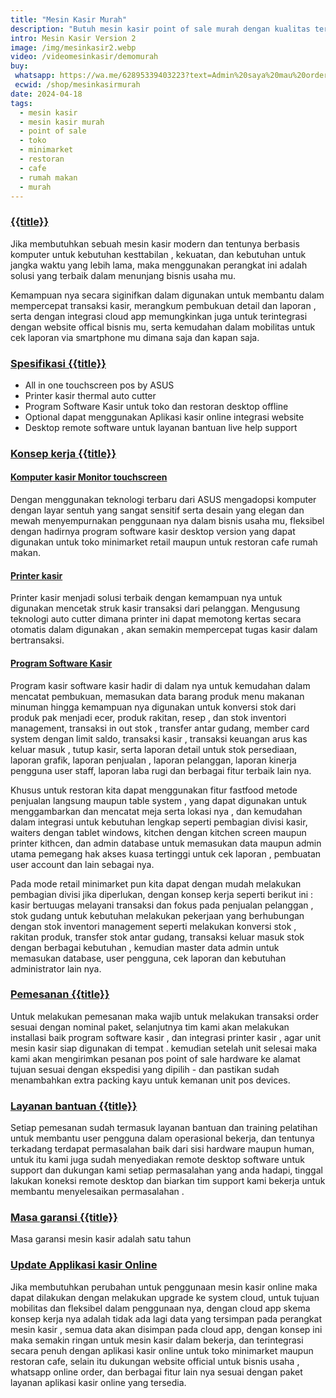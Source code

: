 ```yaml
---
title: "Mesin Kasir Murah"
description: "Butuh mesin kasir point of sale murah dengan kualitas terbaik ?? maka gunakan produk ini untuk menunjang bisnis usaha mu"
intro: Mesin Kasir Version 2
image: /img/mesinkasir2.webp
video: /videomesinkasir/demomurah
buy: 
 whatsapp: https://wa.me/62895339403223?text=Admin%20saya%20mau%20order%20Mesin%20Kasir%0ANama/Usaha%20%3A%0AAlamat%20%3A%0APaket%20Versi%20%3A%20Dua%0APrice%20%3A%20Rp.10.062.400%0APembayaran%20via%20%3A%0ABCA%20181884109%20Suci%20Chanifah%0A%0Atolong%20diproses%20pesanan%20saya
 ecwid: /shop/mesinkasirmurah
date: 2024-04-18
tags:
  - mesin kasir
  - mesin kasir murah
  - point of sale
  - toko
  - minimarket
  - restoran
  - cafe
  - rumah makan
  - murah
---
```



### [{{title}}]({{page.url}})

Jika membutuhkan sebuah mesin kasir modern dan tentunya berbasis komputer untuk kebutuhan kesttabilan , kekuatan, dan kebutuhan untuk jangka waktu yang lebih lama, maka menggunakan perangkat ini adalah solusi yang terbaik dalam menunjang bisnis usaha mu.

Kemampuan nya secara siginifkan dalam digunakan untuk membantu dalam mempercepat transaksi kasir, merangkum pembukuan detail dan laporan , serta dengan integrasi cloud app memungkinkan juga untuk terintegrasi dengan website offical bisnis mu, serta kemudahan dalam mobilitas untuk cek laporan via smartphone mu dimana saja dan kapan saja.

### [Spesifikasi {{title}}]({{page.url}})

+ All in one touchscreen pos by ASUS
+ Printer kasir thermal auto cutter
+ Program Software Kasir untuk toko dan restoran desktop offline
+ Optional dapat menggunakan Aplikasi kasir online integrasi website
+ Desktop remote software untuk layanan bantuan live help support

### [Konsep kerja {{title}}]({{page.url}})

#### [Komputer kasir Monitor touchscreen]({{page.url}})

Dengan menggunakan teknologi terbaru dari ASUS mengadopsi komputer dengan layar sentuh yang sangat sensitif serta desain yang elegan dan mewah menyempurnakan penggunaan nya dalam bisnis usaha mu, fleksibel dengan hadirnya program software kasir desktop version yang dapat digunakan untuk toko minimarket retail maupun untuk restoran cafe rumah makan.

#### [Printer kasir]({{page.url}})

Printer kasir menjadi solusi terbaik dengan kemampuan nya untuk digunakan mencetak struk kasir transaksi dari pelanggan. Mengusung teknologi auto cutter dimana printer ini dapat memotong kertas secara otomatis dalam digunakan , akan semakin mempercepat tugas kasir dalam bertransaksi.

#### [Program Software Kasir]({{page.url}})

Program kasir software kasir hadir di dalam nya untuk kemudahan dalam mencatat pembukuan, memasukan data barang produk menu makanan minuman hingga kemampuan nya digunakan untuk konversi stok dari produk pak menjadi ecer, produk rakitan, resep , dan stok inventori management, transaksi in out stok , transfer antar gudang, member card system dengan limit saldo, transaksi kasir , transaksi keuangan arus kas keluar masuk , tutup kasir, serta laporan detail untuk stok persediaan, laporan grafik, laporan penjualan , laporan pelanggan, laporan kinerja pengguna user staff, laporan laba rugi dan berbagai fitur terbaik lain nya.

Khusus untuk restoran kita dapat menggunakan fitur fastfood metode penjualan langsung maupun table system , yang dapat digunakan untuk menggambarkan dan mencatat meja serta lokasi nya , dan kemudahan dalam integrasi untuk kebutuhan lengkap seperti pembagian divisi kasir, waiters dengan tablet windows, kitchen dengan kitchen screen maupun printer kithcen, dan admin database untuk memasukan data maupun admin utama pemegang hak akses kuasa tertinggi untuk cek laporan , pembuatan user account dan lain sebagai nya.

Pada mode retail minimarket pun kita dapat dengan mudah melakukan pembagian divisi jika diperlukan, dengan konsep kerja seperti berikut ini : kasir bertuugas melayani transaksi dan fokus pada penjualan pelanggan , stok gudang untuk kebutuhan melakukan pekerjaan yang berhubungan dengan stok inventori management seperti melakukan konversi stok , rakitan produk, transfer stok antar gudang, transaksi keluar masuk stok dengan berbagai kebutuhan , kemudian master data admin untuk memasukan database, user pengguna, cek laporan dan kebutuhan administrator lain nya.

### [Pemesanan {{title}}]({{page.url}})

Untuk melakukan pemesanan maka wajib untuk melakukan transaksi order sesuai dengan nominal paket, selanjutnya tim kami akan melakukan installasi baik program software kasir , dan integrasi printer kasir , agar unit mesin kasir siap digunakan di tempat . kemudian setelah unit selesai maka kami akan mengirimkan pesanan pos point of sale hardware ke alamat tujuan sesuai dengan ekspedisi yang dipilih - dan pastikan sudah menambahkan extra packing kayu untuk kemanan unit pos devices.

### [Layanan bantuan {{title}}]({{page.url}})

Setiap pemesanan sudah termasuk layanan bantuan dan training pelatihan untuk membantu user pengguna dalam operasional bekerja, dan tentunya terkadang terdapat permasalahan baik dari sisi hardware maupun human, untuk itu kami juga sudah menyediakan remote desktop software untuk support dan dukungan kami setiap permasalahan yang anda hadapi, tinggal lakukan koneksi remote desktop dan biarkan tim support kami bekerja untuk membantu menyelesaikan permasalahan .

### [Masa garansi {{title}}]({{page.url}})

Masa garansi mesin kasir adalah satu tahun

### [Update Applikasi kasir Online]({{page.url}})

Jika membutuhkan perubahan untuk penggunaan mesin kasir online maka dapat dilakukan dengan melakukan upgrade ke system cloud, untuk tujuan mobilitas dan fleksibel dalam penggunaan nya, dengan cloud app skema konsep kerja nya adalah tidak ada lagi data yang tersimpan pada perangkat mesin kasir , semua data akan disimpan pada cloud app, dengan konsep ini maka semakin ringan untuk mesin kasir dalam bekerja, dan terintegrasi secara penuh dengan aplikasi kasir online untuk toko minimarket maupun restoran cafe, selain itu dukungan website official untuk bisnis usaha , whatsapp online order, dan berbagai fitur lain nya sesuai dengan paket layanan aplikasi kasir online yang tersedia.

